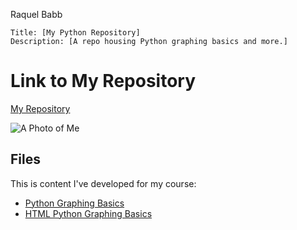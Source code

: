 Raquel Babb

```
Title: [My Python Repository]
Description: [A repo housing Python graphing basics and more.]
```

# Link to My Repository

[My Repository](https://babbra91.github.io)

![A Photo of Me](/OneDrive/Pictures/Selfie.jpg)

## Files

This is content I've developed for my course:

- [Python Graphing Basics](https://github.com/babbra91/babbra91.github.io/blob/master/PythonGraphs/BasicGraphAssignment.ipynb)
- [HTML Python Graphing Basics](https://github.com/babbra91/babbra91.github.io/blob/master/PythonGraphs/BasicGraphAssignment.html)

